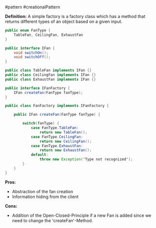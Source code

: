 #pattern #creationalPattern

**Definition:** A simple factory is a factory class which has a method that returns different types of an object based on a given input.

```java
public enum FanType {
	TableFan, CeilingFan, ExhaustFan
}

public interface IFan {
	void switchOn();
	void switchOff();
}

public class TableFan implements IFan {}
public class CeilingFan implements IFan {}
public class ExhaustFan implements IFan {}

public interface IFanFactory {
	IFan createFan(FanType fanType);
}

public class FanFactory implements IFanFactory {

	public IFan createFan(FanType fanType) {

		switch(fanType) {
			case FanType.TableFan:
				return new TableFan();
			case FanType.CeilingFan:
				return new CeilingFan();
			case FanType.ExhaustFan:
				return new ExhaustFan();
			default:
				throw new Exception('Type not recognized');
		}
	}
}
```


**Pros:**
- Abstraction of the fan creation
- Information hiding from the client

**Cons:**
- Addition of the Open-Closed-Principle if a new Fan is added since we need to change the 'createFan'-Method.